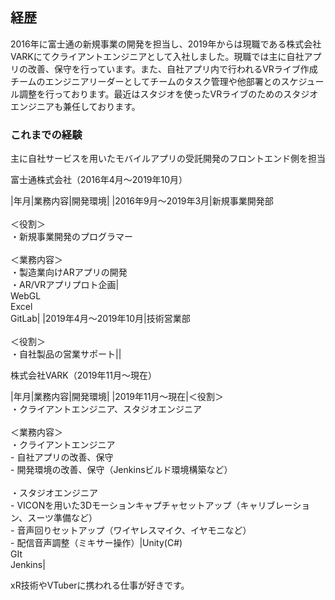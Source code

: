 ## 経歴

2016年に富士通の新規事業の開発を担当し、2019年からは現職である株式会社VARKにてクライアントエンジニアとして入社しました。現職では主に自社アプリの改善、保守を行っています。また、自社アプリ内で行われるVRライブ作成チームのエンジニアリーダーとしてチームのタスク管理や他部署とのスケジュール調整を行っております。最近はスタジオを使ったVRライブのためのスタジオエンジニアも兼任しております。


### これまでの経験

主に自社サービスを用いたモバイルアプリの受託開発のフロントエンド側を担当

富士通株式会社（2016年4月～2019年10月）  

|年月|業務内容|開発環境|
|2016年9月～2019年3月|新規事業開発部<br><br>＜役割＞<br>・新規事業開発のプログラマー<br><br>＜業務内容＞<br>・製造業向けARアプリの開発<br>・AR/VRアプリプロト企画|<br>WebGL<br>Excel<br>GitLab|
|2019年4月～2019年10月|技術営業部<br><br>＜役割＞<br>・自社製品の営業サポート||

株式会社VARK（2019年11月～現在）  

|年月|業務内容|開発環境|
|2019年11月～現在|＜役割＞<br>・クライアントエンジニア、スタジオエンジニア<br><br>＜業務内容＞<br>・クライアントエンジニア<br>- 自社アプリの改善、保守<br> - 開発環境の改善、保守（Jenkinsビルド環境構築など）<br><br>・スタジオエンジニア<br> - VICONを用いた3Dモーションキャプチャセットアップ（キャリブレーション、スーツ準備など）<br> - 音声回りセットアップ（ワイヤレスマイク、イヤモニなど）<br> - 配信音声調整（ミキサー操作）|Unity(C#)<br>GIt<br>Jenkins|

xR技術やVTuberに携われる仕事が好きです。